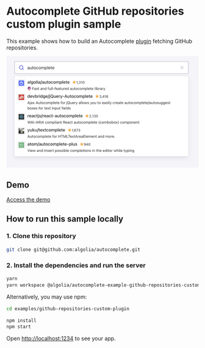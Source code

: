 # Autocomplete GitHub repositories custom plugin sample

This example shows how to build an Autocomplete [plugin](https://www.algolia.com/doc/ui-libraries/autocomplete/core-concepts/plugins/) fetching GitHub repositories.

<p align="center"><img src="capture.png?raw=true" alt="A capture of the Autocomplete GitHub repositories custom plugin demo" /></p>

## Demo

[Access the demo](https://codesandbox.io/s/github/algolia/autocomplete/tree/master/examples/github-repositories-custom-plugin)

## How to run this sample locally

### 1. Clone this repository

```sh
git clone git@github.com:algolia/autocomplete.git
```

### 2. Install the dependencies and run the server

```sh
yarn
yarn workspace @algolia/autocomplete-example-github-repositories-custom-plugin start
```

Alternatively, you may use npm:

```sh
cd examples/github-repositories-custom-plugin
```

```sh
npm install
npm start
```

Open <http://localhost:1234> to see your app.